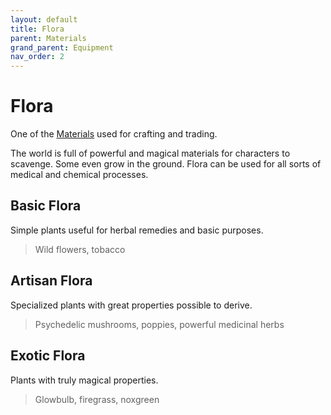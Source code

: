 ```yaml
---
layout: default
title: Flora
parent: Materials
grand_parent: Equipment
nav_order: 2
---
```

# Flora
One of the [Materials](Materials) used for crafting and trading.

The world is full of powerful and magical materials for characters to scavenge. Some even grow in the ground. Flora can be used for all sorts of medical and chemical processes.

## Basic Flora
Simple plants useful for herbal remedies and basic purposes.

> Wild flowers, tobacco

## Artisan Flora
Specialized plants with great properties possible to derive.

> Psychedelic mushrooms, poppies, powerful medicinal herbs

## Exotic Flora
Plants with truly magical properties.

> Glowbulb, firegrass, noxgreen